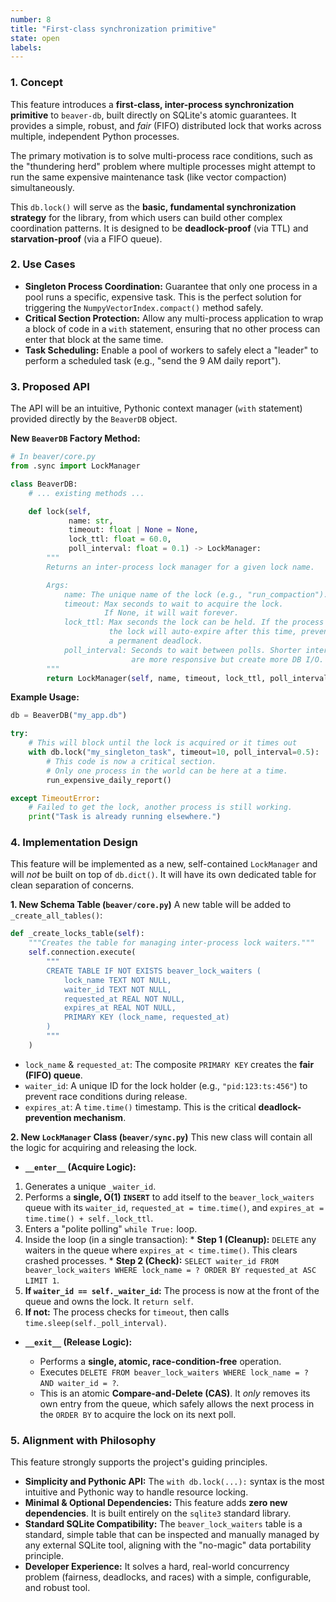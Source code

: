 ```yaml
---
number: 8
title: "First-class synchronization primitive"
state: open
labels:
---
```


### 1. Concept

This feature introduces a **first-class, inter-process synchronization primitive** to `beaver-db`, built directly on SQLite's atomic guarantees. It provides a simple, robust, and *fair* (FIFO) distributed lock that works across multiple, independent Python processes.

The primary motivation is to solve multi-process race conditions, such as the "thundering herd" problem where multiple processes might attempt to run the same expensive maintenance task (like vector compaction) simultaneously.

This `db.lock()` will serve as the **basic, fundamental synchronization strategy** for the library, from which users can build other complex coordination patterns. It is designed to be **deadlock-proof** (via TTL) and **starvation-proof** (via a FIFO queue).

### 2. Use Cases

  * **Singleton Process Coordination:** Guarantee that only one process in a pool runs a specific, expensive task. This is the perfect solution for triggering the `NumpyVectorIndex.compact()` method safely.
  * **Critical Section Protection:** Allow any multi-process application to wrap a block of code in a `with` statement, ensuring that no other process can enter that block at the same time.
  * **Task Scheduling:** Enable a pool of workers to safely elect a "leader" to perform a scheduled task (e.g., "send the 9 AM daily report").

### 3. Proposed API

The API will be an intuitive, Pythonic context manager (`with` statement) provided directly by the `BeaverDB` object.

**New `BeaverDB` Factory Method:**

```python
# In beaver/core.py
from .sync import LockManager

class BeaverDB:
    # ... existing methods ...

    def lock(self,
             name: str,
             timeout: float | None = None,
             lock_ttl: float = 60.0,
             poll_interval: float = 0.1) -> LockManager:
        """
        Returns an inter-process lock manager for a given lock name.

        Args:
            name: The unique name of the lock (e.g., "run_compaction").
            timeout: Max seconds to wait to acquire the lock.
                     If None, it will wait forever.
            lock_ttl: Max seconds the lock can be held. If the process crashes,
                      the lock will auto-expire after this time, preventing
                      a permanent deadlock.
            poll_interval: Seconds to wait between polls. Shorter intervals
                           are more responsive but create more DB I/O.
        """
        return LockManager(self, name, timeout, lock_ttl, poll_interval)
```

**Example Usage:**

```python
db = BeaverDB("my_app.db")

try:
    # This will block until the lock is acquired or it times out
    with db.lock("my_singleton_task", timeout=10, poll_interval=0.5):
        # This code is now a critical section.
        # Only one process in the world can be here at a time.
        run_expensive_daily_report()

except TimeoutError:
    # Failed to get the lock, another process is still working.
    print("Task is already running elsewhere.")
```

### 4. Implementation Design

This feature will be implemented as a new, self-contained `LockManager` and will *not* be built on top of `db.dict()`. It will have its own dedicated table for clean separation of concerns.

**1. New Schema Table (`beaver/core.py`)**
A new table will be added to `_create_all_tables()`:

```python
def _create_locks_table(self):
    """Creates the table for managing inter-process lock waiters."""
    self.connection.execute(
        """
        CREATE TABLE IF NOT EXISTS beaver_lock_waiters (
            lock_name TEXT NOT NULL,
            waiter_id TEXT NOT NULL,
            requested_at REAL NOT NULL,
            expires_at REAL NOT NULL,
            PRIMARY KEY (lock_name, requested_at)
        )
        """
    )
```

* `lock_name` & `requested_at`: The composite `PRIMARY KEY` creates the **fair (FIFO) queue**.
* `waiter_id`: A unique ID for the lock holder (e.g., `"pid:123:ts:456"`) to prevent race conditions during release.
* `expires_at`: A `time.time()` timestamp. This is the critical **deadlock-prevention mechanism**.

**2. New `LockManager` Class (`beaver/sync.py`)**
This new class will contain all the logic for acquiring and releasing the lock.

* **`__enter__` (Acquire Logic):**

1.  Generates a unique `_waiter_id`.
2.  Performs a **single, O(1) `INSERT`** to add itself to the `beaver_lock_waiters` queue with its `waiter_id`, `requested_at = time.time()`, and `expires_at = time.time() + self._lock_ttl`.
3.  Enters a "polite polling" `while True:` loop.
4.  Inside the loop (in a single transaction):
        * **Step 1 (Cleanup):** `DELETE` any waiters in the queue where `expires_at < time.time()`. This clears crashed processes.
        * **Step 2 (Check):** `SELECT waiter_id FROM beaver_lock_waiters WHERE lock_name = ? ORDER BY requested_at ASC LIMIT 1`.
5.  **If `waiter_id == self._waiter_id`:** The process is now at the front of the queue and owns the lock. It `return self`.
6.  **If not:** The process checks for `timeout`, then calls `time.sleep(self._poll_interval)`.

* **`__exit__` (Release Logic):**

    * Performs a **single, atomic, race-condition-free** operation.
    * Executes `DELETE FROM beaver_lock_waiters WHERE lock_name = ? AND waiter_id = ?`.
    * This is an atomic **Compare-and-Delete (CAS)**. It *only* removes its own entry from the queue, which safely allows the next process in the `ORDER BY` to acquire the lock on its next poll.

### 5. Alignment with Philosophy

This feature strongly supports the project's guiding principles.

* **Simplicity and Pythonic API:** The `with db.lock(...):` syntax is the most intuitive and Pythonic way to handle resource locking.
* **Minimal & Optional Dependencies:** This feature adds **zero new dependencies**. It is built entirely on the `sqlite3` standard library.
* **Standard SQLite Compatibility:** The `beaver_lock_waiters` table is a standard, simple table that can be inspected and manually managed by any external SQLite tool, aligning with the "no-magic" data portability principle.
* **Developer Experience:** It solves a hard, real-world concurrency problem (fairness, deadlocks, and races) with a simple, configurable, and robust tool.